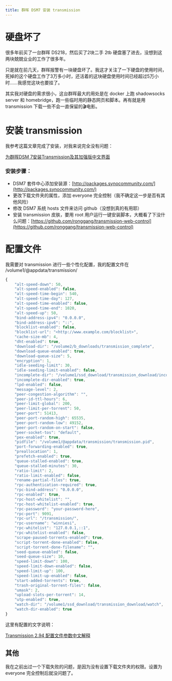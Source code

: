 ```yaml
---
title: 群晖 DSM7 安装 transmission
---
```

# 硬盘坏了

很多年前买了一台群晖 DS218，然后买了2块二手 2tb 硬盘塞了进去，没想到这两块兢兢业业的工作了很多年。

只是就在前几天，群晖报警有一块硬盘坏了。我这才关注了一下硬盘的使用时间，死掉的这个硬盘工作了3万多小时，还活着的这块硬盘使用时间已经超过5万小时……我感觉这块也要挂了。


其实我对硬盘的需求很小，这台群晖最大的用处是在 docker 上跑 shadowsocks server 和 homebridge，跑一些临时用的静态网页和脚本。再有就是用 transmission 下载一些不会一直保留的🎬电影。

# 安装 transmission

我参考这篇文章完成了安装，对我来说完全没有问题：

[为群晖DSM 7安装Transmission及其加强版中文界面](https://ceshidao.com/get-enhanced-transmission-running-on-dsm7/)

### 安装步骤：

- DSM7 套件中心添加安装源：[http://packages.synocommunity.com/](http://packages.synocommunity.com/)
- 更改下载文件夹的属性，添加 everyone 完全控制（我不确定这一步是否有其他风险）
- 修改 DSM7 系统 hosts 文件来访问 github（没想到真的有用耶）
- 安装 transmission 皮肤，要用 root 用户运行一键安装脚本，大概看了下没什么问题：[https://github.com/ronggang/transmission-web-control](https://github.com/ronggang/transmission-web-control)

# 配置文件

我需要对 transmission 进行一些个性化配置，我的配置文件在 /volume1/@appdata/transmission/

```jsx
{
    "alt-speed-down": 50,
    "alt-speed-enabled": false,
    "alt-speed-time-begin": 540,
    "alt-speed-time-day": 127,
    "alt-speed-time-enabled": false,
    "alt-speed-time-end": 1020,
    "alt-speed-up": 50,
    "bind-address-ipv4": "0.0.0.0",
    "bind-address-ipv6": "::",
    "blocklist-enabled": false,
    "blocklist-url": "<http://www.example.com/blocklist>",
    "cache-size-mb": 4,
    "dht-enabled": true,
    "download-dir": "/volume2/b_downloads/transmission_complete",
    "download-queue-enabled": true,
    "download-queue-size": 5,
    "encryption": 1,
    "idle-seeding-limit": 30,
    "idle-seeding-limit-enabled": false,
    "incomplete-dir": "/volume1/ssd_download/transmission_download/incomplete",
    "incomplete-dir-enabled": true,
    "lpd-enabled": false,
    "message-level": 2,
    "peer-congestion-algorithm": "",
    "peer-id-ttl-hours": 6,
    "peer-limit-global": 200,
    "peer-limit-per-torrent": 50,
    "peer-port": 51413,
    "peer-port-random-high": 65535,
    "peer-port-random-low": 49152,
    "peer-port-random-on-start": false,
    "peer-socket-tos": "default",
    "pex-enabled": true,
    "pidfile": "/volume1/@appdata/transmission/transmission.pid",
    "port-forwarding-enabled": true,
    "preallocation": 1,
    "prefetch-enabled": true,
    "queue-stalled-enabled": true,
    "queue-stalled-minutes": 30,
    "ratio-limit": 2,
    "ratio-limit-enabled": false,
    "rename-partial-files": true,
    "rpc-authentication-required": true,
    "rpc-bind-address": "0.0.0.0",
    "rpc-enabled": true,
    "rpc-host-whitelist": "",
    "rpc-host-whitelist-enabled": true,
    "rpc-password": "your-password-here",
    "rpc-port": 9091,
    "rpc-url": "/transmission/",
    "rpc-username": "winniesi",
    "rpc-whitelist": "127.0.0.1,::1",
    "rpc-whitelist-enabled": false,
    "scrape-paused-torrents-enabled": true,
    "script-torrent-done-enabled": false,
    "script-torrent-done-filename": "",
    "seed-queue-enabled": false,
    "seed-queue-size": 10,
    "speed-limit-down": 100,
    "speed-limit-down-enabled": false,
    "speed-limit-up": 100,
    "speed-limit-up-enabled": false,
    "start-added-torrents": true,
    "trash-original-torrent-files": false,
    "umask": 2,
    "upload-slots-per-torrent": 14,
    "utp-enabled": true,
    "watch-dir": "/volume1/ssd_download/transmission_download/watch",
    "watch-dir-enabled": true
}
```

这里有配置的文字说明：

[Transmission 2.94 配置文件参数中文解释](https://blog.inkuang.com/2019/403/)

## 其他

我在之前出过一个下载失败的问题，是因为没有设置下载文件夹的权限。设置为 everyone 完全控制后就没问题了。